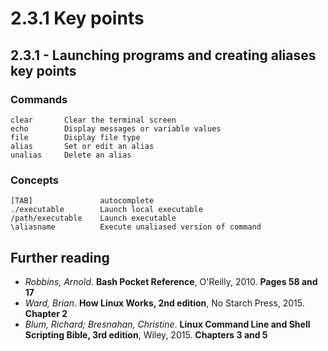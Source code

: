 # 2.3.1 Key points

## 2.3.1 - Launching programs and creating aliases key points

### Commands

```text
clear       Clear the terminal screen
echo        Display messages or variable values
file        Display file type
alias       Set or edit an alias
unalias     Delete an alias
```

### Concepts

```text
[TAB]               autocomplete
./executable        Launch local executable
/path/executable    Launch executable
\aliasname          Execute unaliased version of command
```

## Further reading

* _Robbins, Arnold_. **Bash Pocket Reference**, O'Reilly, 2010. **Pages 58 and 17**
* _Ward, Brian_. **How Linux Works, 2nd edition**, No Starch Press, 2015. **Chapter 2**
* _Blum, Richard; Bresnahan, Christine_. **Linux Command Line and Shell Scripting Bible, 3rd edition**, Wiley, 2015. **Chapters 3 and 5**

